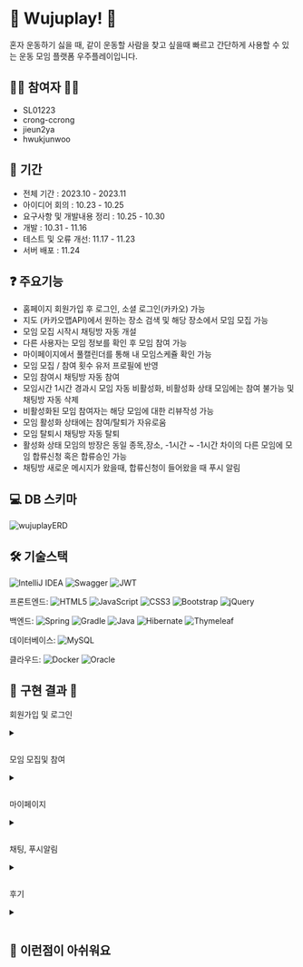 # 🎾 Wujuplay! 🏸
혼자 운동하기 싫을 때, 같이 운동할 사람을 찾고 싶을때 빠르고 간단하게 사용할 수 있는 운동 모임 플랫폼 우주플레이입니다.

## 👨‍💻 참여자 👩‍💻
- SL01223
- crong-ccrong
- jieun2ya
- hwukjunwoo

## 📅 기간
- 전체 기간 : 2023.10 - 2023.11
- 아이디어 회의 : 10.23 - 10.25
- 요구사항 및 개발내용 정리 : 10.25 - 10.30
- 개발 : 10.31 - 11.16
- 테스트 및 오류 개선: 11.17 - 11.23
- 서버 배포 : 11.24


## ❓ 주요기능

- 홈페이지 회원가입 후 로그인, 소셜 로그인(카카오) 가능
- 지도 (카카오맵API)에서 원하는 장소 검색 및 해당 장소에서 모임 모집 가능
- 모임 모집 시작시 채팅방 자동 개설
- 다른 사용자는 모임 정보를 확인 후 모임 참여 가능
- 마이페이지에서 풀캘린더를 통해 내 모임스케쥴 확인 가능
- 모임 모집 / 참여 횟수 유저 프로필에 반영 
- 모임 참여시 채팅방 자동 참여
- 모임시간 1시간 경과시 모임 자동 비활성화, 비활성화 상태 모임에는 참여 불가능 및 채팅방 자동 삭제
- 비활성화된 모임 참여자는 해당 모임에 대한 리뷰작성 가능
- 모임 활성화 상태에는 참여/탈퇴가 자유로움
- 모임 탈퇴시 채팅방 자동 탈퇴
- 활성화 상태 모임의 방장은 동일 종목,장소, -1시간 ~ -1시간 차이의 다른 모임에 모임 합류신청 혹은 합류승인 가능
- 채팅방 새로운 메시지가 왔을때, 합류신청이 들어왔을 때 푸시 알림


## 💻 DB 스키마
![wujuplayERD](https://github.com/final-project-universe/wujuplay/assets/97634089/3df4f2b6-d309-4478-ad47-260dcb63a590)



## 🛠 기술스택

![IntelliJ IDEA](https://img.shields.io/badge/IntelliJIDEA-000000.svg?style=for-the-badge&logo=intellij-idea&logoColor=white)
![Swagger](https://img.shields.io/badge/-Swagger-%23Clojure?style=for-the-badge&logo=swagger&logoColor=white)
![JWT](https://img.shields.io/badge/JWT-black?style=for-the-badge&logo=JSON%20web%20tokens)

프론트엔드:
![HTML5](https://img.shields.io/badge/html5-%23E34F26.svg?style=for-the-badge&logo=html5&logoColor=white)
![JavaScript](https://img.shields.io/badge/javascript-%23323330.svg?style=for-the-badge&logo=javascript&logoColor=%23F7DF1E)
![CSS3](https://img.shields.io/badge/css3-%231572B6.svg?style=for-the-badge&logo=css3&logoColor=white)
![Bootstrap](https://img.shields.io/badge/bootstrap-%238511FA.svg?style=for-the-badge&logo=bootstrap&logoColor=white)
![jQuery](https://img.shields.io/badge/jquery-%230769AD.svg?style=for-the-badge&logo=jquery&logoColor=white)


백엔드: 
![Spring](https://img.shields.io/badge/spring-%236DB33F.svg?style=for-the-badge&logo=spring&logoColor=white)
![Gradle](https://img.shields.io/badge/Gradle-02303A.svg?style=for-the-badge&logo=Gradle&logoColor=white)
![Java](https://img.shields.io/badge/java-%23ED8B00.svg?style=for-the-badge&logo=openjdk&logoColor=white)
![Hibernate](https://img.shields.io/badge/Hibernate-59666C?style=for-the-badge&logo=Hibernate&logoColor=white)
![Thymeleaf](https://img.shields.io/badge/Thymeleaf-%23005C0F.svg?style=for-the-badge&logo=Thymeleaf&logoColor=white)


데이터베이스:
![MySQL](https://img.shields.io/badge/mysql-%2300f.svg?style=for-the-badge&logo=mysql&logoColor=white)

클라우드:
![Docker](https://img.shields.io/badge/docker-%230db7ed.svg?style=for-the-badge&logo=docker&logoColor=white)
![Oracle](https://img.shields.io/badge/Oracle-F80000?style=for-the-badge&logo=oracle&logoColor=white)



## 🌌 구현 결과  💫
회원가입 및 로그인 <details><summary>
</summary>

| title1 | title2 |
| --- | --- |
| 회원가입 | 로그인 | 
| 상세정보 | 5 | 
</details>

모임 모집및 참여 <details><summary>
</summary>

| title1 | title2 | 
| --- | --- |
| 지도왼쪽모임리스트 | 지도에서 검색 |
| 모임모아보기 | 모아보기검색 |
| 모임만들기 |  모임참여 |
</details>

마이페이지 <details><summary>
</summary>

| title1 | title2 |
| --- | --- |
| 내모임 | 내가연모임 |
| 내가연모임 | 내정보 |
| 7 | 8 | 
</details>

채팅, 푸시알림 <details><summary>
</summary>

| title1 | title2 | 
| --- | --- |
| 1 | 2 | 
| 4 | 5 | 
| 7 | 8 | 
</details>

후기 <details><summary>
</summary>

| title1 | title2 |
| --- | --- | 
| 검색(모아보기) | 작성 |
| 수정 | 삭제 |

</details>

## 🤔 이런점이 아쉬워요
